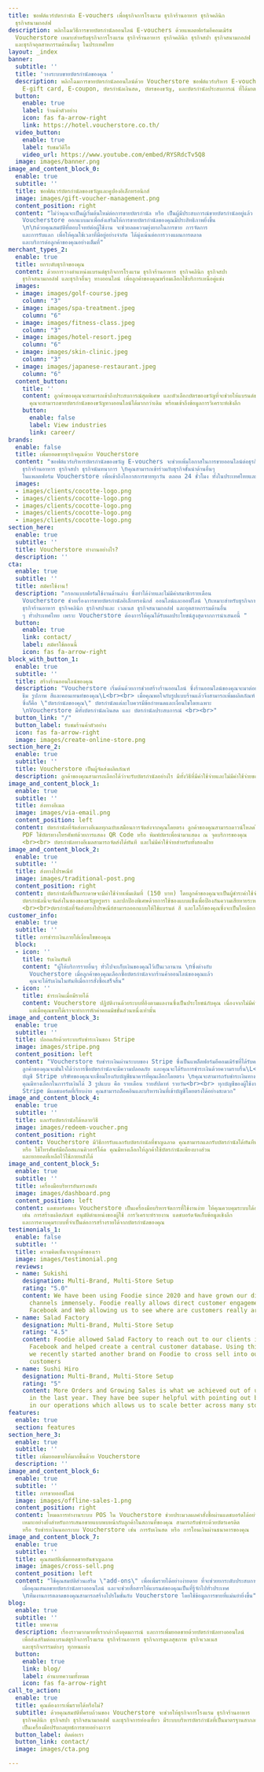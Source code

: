 ```yaml
---
title: ซอฟต์แวร์บัตรกำนัล E-vouchers เพื่อธุรกิจการโรงแรม ธุรกิจร้านอาหาร ธุรกิจคลินิก
  ธุรกิจสนามกอล์ฟ
description: พลิกโฉมวิธีการขายบัตรกำนัลออนไลน์ E-vouchers ด้วยแพลตฟอร์มอีคอมเมิร์ซ
  Voucherstore เหมาะสำหรับธุรกิจการโรงแรม ธุรกิจร้านอาหาร ธุรกิจคลินิก ธุรกิจสปา ธุรกิจสนามกอล์ฟ
  และธุรกิจอุตสาหกรรมด้านอื่นๆ ในประเทศไทย
layout: _index
banner:
  subtitle: ''
  title: 'วางระบบขายบัตรกำนัลของคุณ '
  description: พลิกโฉมการขายบัตรกำนัลออนไลน์ด้วย Voucherstore ซอฟต์แวร์บริหาร E-vouchers,
    E-gift card, E-coupon, บัตรกำนัลเงินสด, บัตรของขวัญ, และบัตรกำนัลประสบการณ์ ที่ได้มาตรฐานสากลและมีความปลอดภัยสูง
  button:
    enable: true
    label: ร้านค้าตัวอย่าง
    icon: fas fa-arrow-right
    link: https://hotel.voucherstore.co.th/
  video_button:
    enable: true
    label: รับชมวิดีโอ
    video_url: https://www.youtube.com/embed/RYSRdcTv5Q8
  image: images/banner.png
image_and_content_block_0:
  enable: true
  subtitle: ''
  title: ซอฟต์แวร์บัตรกำนัลของขวัญและคูปองอิเล็กทรอนิกส์
  image: images/gift-voucher-management.png
  content_position: right
  content: "ไม่ว่าคุณจะเป็นผู้เริ่มต้นใหม่ต่อการขายบัตรกำนัล หรือ เป็นผู้มีประสบการณ์ขายบัตรกำนัลอยู่แล้ว
    Voucherstore ออกแบบมาเพื่อส่งเสริมให้การขายบัตรกำนัลของคุณมีประสิทธิภาพยิ่งขึ้น
    \n\nด้วยคุณสมบัติที่ตอบโจทย์ต่อผู้ใช้งาน จะช่วยลดความยุ่งยากในการขาย การจัดการ
    และการรับแลก เพื่อให้คุณใช้เวลาที่มีอยู่อย่างจำกัด ได้มุ่งเน้นต่อการวางแผนการตลาด
    และบริการต่อลูกค้าของคุณอย่างเต็มที่"
merchant_types_2:
  enable: true
  title: ยกระดับธุรกิจของคุณ
  content: ด้วยการวางตำแหน่งแบรนด์ธุรกิจการโรงแรม ธุรกิจร้านอาหาร ธุรกิจคลินิก ธุรกิจสปา
    ธุรกิจสนามกอล์ฟ และธุรกิจอื่นๆ ทางออนไลน์ เพื่อลูกค้าของคุณพร้อมเลือกใช้บริการเหนือคู่แข่ง
  images:
  - image: images/golf-course.jpeg
    column: "3"
  - image: images/spa-treatment.jpeg
    column: "6"
  - image: images/fitness-class.jpeg
    column: "3"
  - image: images/hotel-resort.jpeg
    column: "6"
  - image: images/skin-clinic.jpeg
    column: "3"
  - image: images/japanese-restaurant.jpeg
    column: "6"
  content_button:
    title: ''
    content: ลูกค้าของคุณจะสามารถเข้าถึงประสบการณ์สุดพิเศษ และตัวเลือกบัตรของขวัญที่จะช่วยให้แบรนด์ของคุณก้าวสู่แถวหน้าในอุตสาหกรรม
      คุณจะสามารถขายบัตรกำนัลของขวัญทางออนไลน์ได้มากกว่าเดิม พร้อมเข้าถึงข้อมูลการวิเคราะห์เชิงลึก
    button:
      enable: false
      label: View industries
      link: career/
brands:
  enable: false
  title: เพิ่มยอดขายธุรกิจคุณด้วย Voucherstore
  content: "ซอฟต์แวร์บริหารบัตรกำนัลของขวัญ E-vouchers จะช่วยเพิ่มโอกาสในการขายออนไลน์ต่อธุรกิจการโรงแรม
    ธุรกิจร้านอาหาร ธุรกิจสปา ธุรกิจนันทนาการ \nคุณสามารถเข้าร่วมกับธุรกิจชั้นนำด้านอื่นๆ
    ในแพลตฟอร์ม Voucherstore เพื่อเข้าถึงโอกาสการขายทุกวัน ตลอด 24 ชั่วโมง ทั้งในประเทศไทยและขยายไปทั่วโลก"
  images:
  - images/clients/cocotte-logo.png
  - images/clients/cocotte-logo.png
  - images/clients/cocotte-logo.png
  - images/clients/cocotte-logo.png
  - images/clients/cocotte-logo.png
section_here:
  enable: true
  subtitle: ''
  title: Voucherstore ทำงานอย่างไร?
  description: ''
cta:
  enable: true
  subtitle: ''
  title: สมัครใช้งาน!
  description: "กรอกแบบฟอร์มใช้งานด้านล่าง ซึ่งทำได้ง่ายและไม่มีค่าสมาชิกรายเดือน
    Voucherstore ช่วยเรื่องการขายบัตรกำนัลอิเล็กทรอนิกส์ ออนไลน์และออฟไลน์ \nเหมาะสำหรับธุรกิจการโรงแรม
    ธุรกิจร้านอาหาร ธุรกิจคลินิก ธุรกิจสปาและ เวลเนส ธุรกิจสนามกอล์ฟ และอุตสาหกรรมด้านอื่น
    ๆ ทั่วประเทศไทย เพราะ Voucherstore ต้องการให้คุณได้รับผลประโยชน์สูงสุดจากการนำเสนอนี้ "
  button:
    enable: true
    link: contact/
    label: สมัครใช้ตอนนี้
    icon: fas fa-arrow-right
block_with_button_1:
  enable: true
  subtitle: ''
  title: สร้างร้านออนไลน์ของคุณ
  description: "Voucherstore เริ่มต้นด้วยการช่วยสร้างร้านออนไลน์ ซึ่งร้านออนไลน์ของคุณจะมาต่อยอดแบรนด์ของคุณเองที่มีโลโก้
    ธีม รูปภาพ สีและคอนเทนท์ของคุณ\L<br><br> เมื่อคุณพอใจกับรูปแบบร้านแล้วจึงสามารถเพิ่มผลิตภัณฑ์
    ซึ่งก็คือ \"บัตรกำนัลของคุณ\" บัตรกำนัลแต่ละใบควรมีข้อกำหนดและเงื่อนไขโดยเฉพาะ
    \nVoucherstore มีทั้งบัตรกำนัลเงินสด และ บัตรกำนัลประสบการณ์ <br><br>"
  button_link: "/"
  button_label: รับชมร้านค้าตัวอย่าง
  icon: fas fa-arrow-right
  image: images/create-online-store.png
section_here_2:
  enable: true
  subtitle: ''
  title: Voucherstore เป็นผู้จัดส่งผลิตภัณฑ์
  description: ลูกค้าของคุณสามารถเลือกได้ว่าจะรับบัตรกำนัลอย่างไร มีทั้งวิธีที่มีค่าใช้จ่ายและไม่มีค่าใช้จ่ายของการจัดส่ง
image_and_content_block_1:
  enable: true
  subtitle: ''
  title: ส่งทางอีเมล
  image: images/via-email.png
  content_position: left
  content: บัตรกำนัลที่จัดส่งทางอีเมลทุกฉบับเสมือนการจัดส่งจากคุณโดยตรง ลูกค้าของคุณสามารถดาวน์โหลดไฟล์
    PDF ใช้บัตรทางโทรศัพท์ด้วยการแสดง QR Code หรือ พิมพ์บัตรเพื่อนำมาแสดง ณ จุดบริการของคุณ
    <br><br> บัตรกำนัลทางอีเมลสามารถจัดส่งได้ทันที และไม่มีค่าใช้จ่ายสำหรับทั้งสองฝ่าย
image_and_content_block_2:
  enable: true
  subtitle: ''
  title: ส่งทางไปรษณีย์
  image: images/traditional-post.png
  content_position: right
  content: บัตรกำนัลที่เป็นกระดาษจะมีค่าใช้จ่ายเพิ่มเติมที่ (150 บาท) โดยลูกค้าของคุณจะเป็นผู้ชำระค่าใช้จ่ายส่วนนี้
    บัตรกำนัลนี้จะจัดส่งในซองของขวัญหรูหรา และปกป้องพิเศษด้วยการใช้ซองแบบแข็งเพื่อป้องกันความเสียหายระหว่างจัดส่ง
    <br><br>บัตรกำนัลที่จัดส่งทางไปรษณีย์สามารถออกแบบให้ใช้แบรนด์ สี และโลโก้ของคุณซึ่งจะเป็นไอเดียการออกแบบของกำนัลที่ดีเยี่ยม
customer_info:
  enable: true
  subtitle: ''
  title: การชำระเงินภายใต้เงื่อนไขของคุณ
  block:
  - icon: ''
    title: รับเงินทันที
    content: "ผู้ให้บริการรายอื่นๆ ทั่วไปจะเก็บเงินของคุณไว้เป็นเวลานาน \nซึ่งต่างกับ
      Voucherstore เมื่อลูกค้าของคุณเลือกซื้อบัตรกำนัลจากร้านค้าออนไลน์ของคุณแล้ว
      คุณจะได้รับเงินในทันทีเมื่อการสั่งซื้อเสร็จสิ้น"
  - icon: ''
    title: ชำระเงินเมื่อมีรายได้
    content: Voucherstore ปฏิบัติงานด้วยระบบที่อิงตามผลงานซึ่งเป็นประโยชน์กับคุณ เนื่องจากไม่มีค่าใช้จ่ายรายเดือน
      แต่เมื่อคุณขายได้เราจะทำการหักค่าคอมมิชชั่นส่วนหนึ่งเท่านั้น
image_and_content_block_3:
  enable: true
  subtitle: ''
  title: ปลอดภัยด้วยระบบรับชำระเงินของ Stripe
  image: images/stripe.png
  content_position: left
  content: "Voucherstore รับชำระเงินผ่านระบบของ Stripe ซึ่งเป็นแพล็ตฟอร์มอีคอมเมิร์ซที่ได้รับความนิยมทั่วโลก
    ลูกค้าของคุณจะมั่นใจได้ว่าการซื้อบัตรกำนัลจะมีความปลอดภัย และคุณจะได้รับการชำระเงินด้วยความราบรื่น\L<br><br>
    บัญชี Stripe บริษัทของคุณจะเชื่อมโยงกับบัญชีธนาคารที่คุณเลือกโดยตรง \nคุณจะสามารถรับชำระเงินทางคิวอาร์และบัตรเครดิตโดยอัตโนมัติ
    คุณมีทางเลือกในการรับเงินได้ 3 รูปแบบ คือ รายเดือน รายสัปดาห์ รายวัน<br><br> ทุกบัญชีของผู้ใช้งานใน
    Stripe มีแดชบอร์ดที่เรียบง่าย คุณสามารถล็อคอินและบริหารเงินที่เข้าบัญชีโดยตรงได้อย่างสะดวก"
image_and_content_block_4:
  enable: true
  subtitle: ''
  title: แลกรับบัตรกำนัลได้หลายวิธี
  image: images/redeem-voucher.png
  content_position: right
  content: Voucherstore มีวิธีการรับแลกรับบัตรกำนัลที่ชาญฉลาด คุณสามารถแลกรับบัตรกำนัลได้ทันทีทางแดชบอร์ด
    หรือ ใช้โทรศัพท์มือถือสแกนคิวอาร์โค้ด คุณมีทางเลือกให้ลูกค้าใช้บัตรกำนัลเพียงบางส่วน
    และยกยอดที่เหลือไว้ใช้ภายหลังได้
image_and_content_block_5:
  enable: true
  subtitle: ''
  title: เครื่องมือบริหารอันทรงพลัง
  image: images/dashboard.png
  content_position: left
  content: แดชบอร์ดของ Voucherstore เป็นเครื่องมือบริหารจัดการที่ใช้งานง่าย ให้คุณควบคุมระบบได้อย่างสมบูรณ์
    เช่น การสร้างผลิตภัณฑ์ อนุมัติตำแหน่งของผู้ใช้ การวิเคราะห์รายงาน แดชบอร์ดจัดเก็บข้อมูลเชิงลึก
    และการควบคุมระบบที่จำเป็นต่อการสร้างรายได้จากบัตรกำนัลของคุณ
testimonials_1:
  enable: false
  subtitle: ''
  title: ความคิดเห็นจากลูกค้าของเรา
  image: images/testimonial.png
  reviews:
  - name: Sukishi
    designation: Multi-Brand, Multi-Store Setup
    rating: "5.0"
    content: We have been using Foodie since 2020 and have grown our direct delivery
      channels immensely. Foodie really allows direct customer engagement across LINE,
      Facebook and Web allowing us to see where are customers really are.
  - name: Salad Factory
    designation: Multi-Brand, Multi-Store Setup
    rating: "4.5"
    content: Foodie allowed Salad Factory to reach out to our clients in LINE and
      Facebook and helped create a central customer database. Using this advantage,
      we recently started another brand on Foodie to cross sell into our existing
      customers
  - name: Sushi Hiro
    designation: Multi-Brand, Multi-Store Setup
    rating: "5"
    content: More Orders and Growing Sales is what we achieved out of using Foodie
      in the last year. They have bee super helpful with pointing out bottlenecks
      in our operations which allows us to scale better across many stores.
features:
  enable: true
  section: features
section_here_3:
  enable: true
  subtitle: ''
  title: เพิ่มยอดขายให้มากขึ้นด้วย Voucherstore
  description: ''
image_and_content_block_6:
  enable: true
  subtitle: ''
  title: การขายออฟไลน์
  image: images/offline-sales-1.png
  content_position: right
  content: โหมดการทำงานระบบ POS ใน Voucherstore ช่วยประมวลผลคำสั่งซื้อผ่านแดชบอร์ดได้อย่างรวดเร็ว
    เหมาะอย่างยิ่งสำหรับการเสนอขายแบบพบหน้ากับลูกค้าในสถานที่ของคุณ สามารถรับชำระด้วยบัตรเครดิต
    หรือ รับชำระเงินนอกระบบ Voucherstore เช่น การรับเงินสด หรือ การโอนเงินผ่านธนาคารของคุณ
image_and_content_block_7:
  enable: true
  subtitle: ''
  title: คุณสมบัติเพิ่มยอดขายอันชาญฉลาด
  image: images/cross-sell.png
  content_position: left
  content: "ใช้คุณสมบัติส่วนเสริม \"add-ons\" เพื่อเพิ่มรายได้อย่างง่ายดาย ที่จะช่วยยกระดับประสบการณ์ของลูกค้า
    เมื่อคุณเสนอขายบัตรกำนัลทางออนไลน์ และจะช่วยสื่อสารให้แบรนด์ของคุณเป็นที่รู้จักไปทั่วประเทศ
    \nทีมงานการตลาดของคุณสามารถสร้างโปรโมชั่นกับ Voucherstore โดยใช้ข้อมูลการขายที่แม่นยำยิ่งขึ้น"
blog:
  enable: true
  subtitle: ''
  title: บทความ
  description: เรื่องราวมากมายที่เรากล่าวถึงอุดมการณ์ และการเพิ่มยอดขายด้วยบัตรกำนัลทางออนไลน์
    เพื่อส่งเสริมต่อแบรนด์ธุรกิจการโรงแรม ธุรกิจร้านอาหาร ธุรกิจการดูแลสุขภาพ ธุรกิจเวลเนส
    และธุรกิจกรรมต่างๆ ทุกหนแห่ง
  button:
    enable: true
    link: blog/
    label: อ่านบทความทั้งหมด
    icon: fas fa-arrow-right
call_to_action:
  enable: true
  title: คุณต้องการเพิ่มรายได้หรือไม่?
  subtitle: ด้วยคุณสมบัติที่ครบถ้วนของ Voucherstore จะช่วยให้ธุรกิจการโรงแรม ธุรกิจร้านอาหาร
    ธุรกิจคลินิก ธุรกิจสปา ธุรกิจสนามกอล์ฟ และธุรกิจการท่องเที่ยว มีระบบบริหารบัตรกำนัลที่เป็นมาตรฐานสากลและมีความปลอดภัย
    เป็นเครื่องมือปรับกลยุทธ์การขายอย่างถาวร
  button_label: ติดต่อเรา
  button_link: contact/
  image: images/cta.png

---
```

